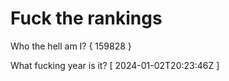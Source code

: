 # Fuck the rankings

Who the hell am I?
{ 159828 }

What fucking year is it?
[ 2024-01-02T20:23:46Z ]
